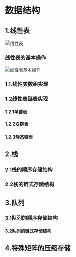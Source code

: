 # 数据结构

## 1.线性表

![线性表](D:\code_wokspace\vscode_cpp\My_Data_Structure\images\线性表.png)

### 线性表的基本操作

![线性表基本操作](D:\code_wokspace\vscode_cpp\My_Data_Structure\images\线性表基本操作.png)

### 1.1.线性表数组实现



### 1.2线性表链表实现

#### 1.2.1单链表

#### 1.2.2双链表

#### 1.2.3静态链表



## 2.栈

### 2.1栈的顺序存储结构

### 2.2栈的链式存储结构



## 3.队列

### 3.1队列的顺序存储结构

#### 3.2队列的链式存储结构



## 4.特殊矩阵的压缩存储

